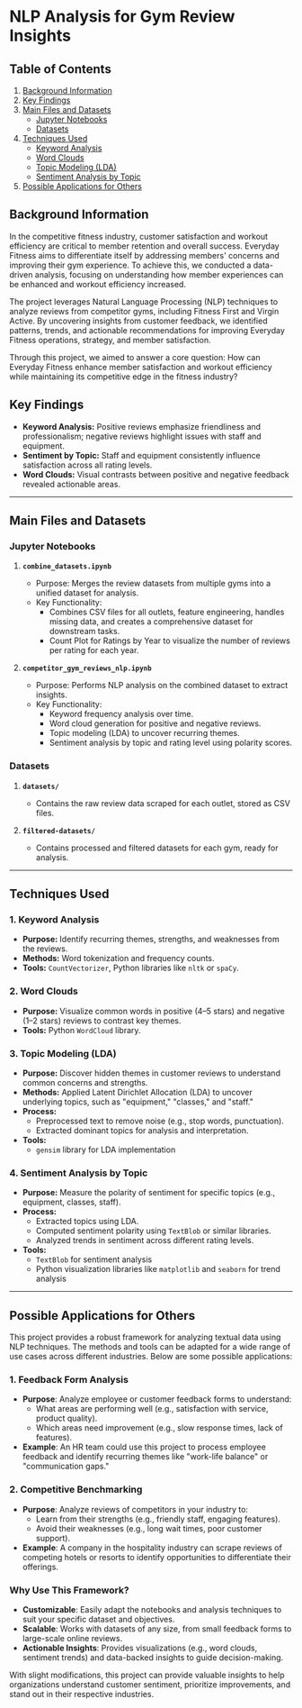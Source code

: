 # **NLP Analysis for Gym Review Insights**

## **Table of Contents**
1. [Background Information](#background-information)  
2. [Key Findings](#key-findings)  
3. [Main Files and Datasets](#main-files-and-datasets)  
    - [Jupyter Notebooks](#jupyter-notebooks)  
    - [Datasets](#datasets)  
4. [Techniques Used](#techniques-used)  
    - [Keyword Analysis](#1-keyword-analysis)  
    - [Word Clouds](#2-word-clouds)  
    - [Topic Modeling (LDA)](#3-topic-modeling-lda)  
    - [Sentiment Analysis by Topic](#4-sentiment-analysis-by-topic)  
5. [Possible Applications for Others](#possible-applications-for-others)  

## **Background Information**
In the competitive fitness industry, customer satisfaction and workout efficiency are critical to member retention and overall success. Everyday Fitness aims to differentiate itself by addressing members' concerns and improving their gym experience. To achieve this, we conducted a data-driven analysis, focusing on understanding how member experiences can be enhanced and workout efficiency increased.

The project leverages Natural Language Processing (NLP) techniques to analyze reviews from competitor gyms, including Fitness First and Virgin Active. By uncovering insights from customer feedback, we identified patterns, trends, and actionable recommendations for improving Everyday Fitness operations, strategy, and member satisfaction.

Through this project, we aimed to answer a core question: How can Everyday Fitness enhance member satisfaction and workout efficiency while maintaining its competitive edge in the fitness industry?

## **Key Findings**
- **Keyword Analysis:** Positive reviews emphasize friendliness and professionalism; negative reviews highlight issues with staff and equipment.
- **Sentiment by Topic:** Staff and equipment consistently influence satisfaction across all rating levels.
- **Word Clouds:** Visual contrasts between positive and negative feedback revealed actionable areas.

---

## Main Files and Datasets

### Jupyter Notebooks
1. **`combine_datasets.ipynb`**  
   - Purpose: Merges the review datasets from multiple gyms into a unified dataset for analysis.  
   - Key Functionality:
     - Combines CSV files for all outlets, feature engineering, handles missing data, and creates a comprehensive dataset for downstream tasks.
     - Count Plot for Ratings by Year to visualize the number of reviews per rating for each year.

2. **`competitor_gym_reviews_nlp.ipynb`**  
   - Purpose: Performs NLP analysis on the combined dataset to extract insights.  
   - Key Functionality:
     - Keyword frequency analysis over time.
     - Word cloud generation for positive and negative reviews.  
     - Topic modeling (LDA) to uncover recurring themes.  
     - Sentiment analysis by topic and rating level using polarity scores.  

### Datasets
1. **`datasets/`**  
   - Contains the raw review data scraped for each outlet, stored as CSV files.  

2. **`filtered-datasets/`**  
   - Contains processed and filtered datasets for each gym, ready for analysis.  
     
---

## **Techniques Used**

### 1. **Keyword Analysis**
- **Purpose:** Identify recurring themes, strengths, and weaknesses from the reviews.
- **Methods:** Word tokenization and frequency counts.
- **Tools:** `CountVectorizer`, Python libraries like `nltk` or `spaCy`.

### 2. **Word Clouds**
- **Purpose:** Visualize common words in positive (4–5 stars) and negative (1–2 stars) reviews to contrast key themes.
- **Tools:** Python `WordCloud` library.

### 3. **Topic Modeling (LDA)**
- **Purpose:** Discover hidden themes in customer reviews to understand common concerns and strengths.  
- **Methods:** Applied Latent Dirichlet Allocation (LDA) to uncover underlying topics, such as "equipment," "classes," and "staff."  
- **Process:**  
  - Preprocessed text to remove noise (e.g., stop words, punctuation).  
  - Extracted dominant topics for analysis and interpretation.  
- **Tools:**  
  - `gensim` library for LDA implementation
    
### 4. **Sentiment Analysis by Topic**
- **Purpose:** Measure the polarity of sentiment for specific topics (e.g., equipment, classes, staff).
- **Process:**
  - Extracted topics using LDA.
  - Computed sentiment polarity using `TextBlob` or similar libraries.
  - Analyzed trends in sentiment across different rating levels.
- **Tools:**  
  - `TextBlob` for sentiment analysis  
  - Python visualization libraries like `matplotlib` and `seaborn` for trend analysis  

---

## Possible Applications for Others
This project provides a robust framework for analyzing textual data using NLP techniques. The methods and tools can be adapted for a wide range of use cases across different industries. Below are some possible applications:

### 1. Feedback Form Analysis
- **Purpose**: Analyze employee or customer feedback forms to understand:
  - What areas are performing well (e.g., satisfaction with service, product quality).
  - Which areas need improvement (e.g., slow response times, lack of features).
- **Example**: An HR team could use this project to process employee feedback and identify recurring themes like "work-life balance" or "communication gaps."

### 2. Competitive Benchmarking
- **Purpose**: Analyze reviews of competitors in your industry to:
  - Learn from their strengths (e.g., friendly staff, engaging features).
  - Avoid their weaknesses (e.g., long wait times, poor customer support).
- **Example**: A company in the hospitality industry can scrape reviews of competing hotels or resorts to identify opportunities to differentiate their offerings.

### Why Use This Framework?
- **Customizable**: Easily adapt the notebooks and analysis techniques to suit your specific dataset and objectives.
- **Scalable**: Works with datasets of any size, from small feedback forms to large-scale online reviews.
- **Actionable Insights**: Provides visualizations (e.g., word clouds, sentiment trends) and data-backed insights to guide decision-making.

With slight modifications, this project can provide valuable insights to help organizations understand customer sentiment, prioritize improvements, and stand out in their respective industries.
